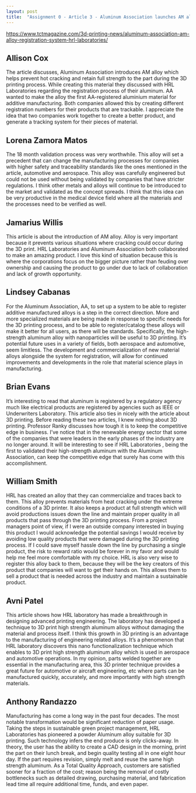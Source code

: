 ```yaml
---
layout: post
title:  "Assignment 0 - Article 3 - Aluminum Association launches AM alloy registration system & grants HRL Laboratories first material validation"
---
```


<https://www.tctmagazine.com/3d-printing-news/aluminum-association-am-alloy-registration-system-hrl-laboratories/>

## Allison Cox
The article discusses, Aluminum Association introduces AM alloy which helps prevent hot cracking and retain full strength to the part during the 3D printing process. While creating this material they discussed with HRL Laboratories regarding the registration process of their aluminum. AA wanted to make the alloy the first AA-registered aluminium material for additive manufacturing. Both companies allowed this by creating different registration numbers for their products that are trackable. I appreciate the idea that two companies work together to create a better product, and generate a tracking system for their pieces of material. 

## Lorena Zamora Matos

The 18 month validation process was very worthwhile. This alloy will set a precedent that can change the manufacturing processes for companies with higher safety and traceability standards like the ones mentioned in the article, automotive and aerospace. This alloy was carefully engineered but could not be used without being validated by companies that have stricter regulations. I think other metals and alloys will continue to be introduced to the market and validated as the concept spreads. I think that this idea can be very productive in the medical device field where all the materials and the processes need to be verified as well.

## Jamarius Willis

This article is about the introduction of AM alloy. Alloy is very important because it prevents various situations where cracking could occur during the 3D print. HRL Laboratories and Aluminum Association both collaborated to make an amazing product. I love this kind of situation because this is where the corporations focus on the bigger picture rather than feuding over ownership and causing the product to go under due to lack of collaboration and lack of growth opportunity.

## Lindsey Cabanas

For the Aluminum Association, AA, to set up a system to be able to register additive manufactured alloys is a step in the correct direction. More and more specialized materials are being made in response to specific needs for the 3D printing process, and to be able to register/catalog these alloys will make it better for all users, as there will be standards. Specifically, the high-strength aluminum alloy with nanoparticles will be useful to 3D printing. It’s potential future uses in a variety of fields, both aerospace and automotive, seem limitless. The development and commercialization of new material alloys alongside the system for registration, will allow for continued improvements and developments in the role that material science plays in manufacturing. 

## Brian Evans

It’s interesting to read that aluminum is registered by a regulatory agency much like electrical products are registered by agencies such as IEEE or Underwriters Laboratory.  This article also ties in nicely with the article about 3D printing.  Before reading these two articles, I knew nothing about 3D printing.  Professor Ranky discusses how tough it is to keep the competitive edge in business. I’ve notice that in the renewable energy sector that some of the companies that were leaders in the early phases of the industry are no longer around.  It will be interesting to see if HRL Laboratories , being the first to validated their high-strength aluminum with the Aluminum Association, can keep the competitive edge that surely has come with this accomplishment.

## William Smith

HRL has created an alloy that they can commercialize and traces back to them. This alloy prevents materials from heat cracking under the extreme conditions of a 3D printer. It also keeps a product at full strength which will avoid productions issues down the line and maintain proper quality in all products that pass through the 3D printing process. From a project managers point of view, if I were an outside company interested in buying this product I would acknowledge the potential savings I would receive by avoiding low quality products that were damaged during the 3D printing process. If I could save myself hassle down the line by purchasing a single product, the risk to reward ratio would be forever in my favor and would help me feel more comfortable with my choice. HRL is also very wise to register this alloy back to them, because they will be the key creators of this product that companies will want to get their hands on. This allows them to sell a product that is needed across the industry and maintain a sustainable product.

## Avni Patel

This article shows how HRL laboratory has made a breakthrough in designing advanced printing engineering. The laboratory has developed a technique to 3D print high strength aluminum alloys without damaging the material and process itself. I think this growth in 3D printing is an advantage to the manufacturing of engineering related alloys. It’s a phenomenon that HRL laboratory discovers this nano functionalization technique which enables to 3D print high strength aluminum alloy which is used in aerospace and automotive operations. In my opinion, parts welded together are essential in the manufacturing area, this 3D printer technique provides a great future for automotive or aircraft engineering, etc where parts can be manufactured quickly, accurately, and more importantly with high strength materials. 

## Anthony Randazzo

Manufacturing has come a long way in the past four decades. The most notable transformation would be significant reduction of paper usage. Taking the steps in sustainable green project management, HRL Laboratories has pioneered a powder Aluminum alloy suitable for 3D printing. Such technology infers the end produce is only clicks-away. In theory, the user has the ability to create a CAD design in the morning, print the part on their lunch break, and begin quality testing all in one eight hour day. If the part requires revision, simply melt and reuse the same high strength aluminum. As a Total Quality Approach, customers are satisfied sooner for a fraction of the cost; reason being the removal of costly bottlenecks such as detailed drawing, purchasing material, and fabrication lead time all require additional time, funds, and even paper.     

